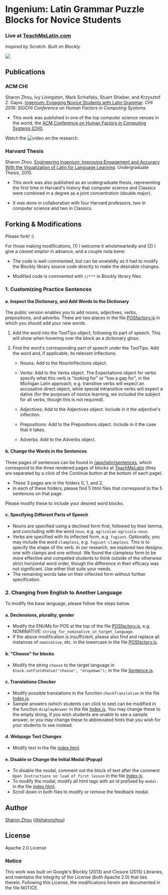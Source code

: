 # Ingenium: Latin Grammar Puzzle Blocks for Novice Students

### Live at [TeachMeLatin.com](http://TeachMeLatin.com)

_Inspired by Scratch. Built on Blockly._

![](https://github.com/sharonzhou/ingenium/blob/master/demo.gif)

## Publications
### ACM CHI
Sharon Zhou, Ivy Livingston, Mark Schiefsky, Stuart Shieber, and Krzysztof Z. Gajos. [Ingenium: Engaging Novice Students with Latin Grammar](https://dash.harvard.edu/handle/1/24833590). _CHI 2016: SIGCHI Conference on Human Factors in Computing Systems._

- This work was published in one of the top computer science venues in the world, the [ACM Conference on Human Factors in Computing Systems (CHI)](https://en.wikipedia.org/wiki/Conference_on_Human_Factors_in_Computing_Systems).

Watch the ![video](http://www.youtube.com/watch?v=T-D1KVIuvjA) on the research.

### Harvard Thesis
Sharon Zhou. [Engineering Ingenium: Improving Engagement and Accuracy With the Visualization of Latin for Language Learning](https://dash.harvard.edu/handle/1/14398527). Undergraduate Thesis, 2015.

- This work was also published as an undergraduate thesis, representing the first time in Harvard's history that computer science and Classics were combined in a degree as a joint concentration (double major). 

- It was done in collaboration with four Harvard professors, two in computer science and two in Classics.

## Forking & Modifications
Please fork! :) 

For those making modifications, (1) I welcome it wholeheartedly and (2) I give a _caveat emptor_ in advance, and a couple nota bene:

- The code is well-commented, but can be unwieldly as it had to modify the Blockly library source code directly to make the desirable changes.

- Modified code is commented with `//***` in Blockly library files.

### 1. Customizing Practice Sentences
#### a. Inspect the Dictionary, and Add Words to the Dictionary
The public version enables you to add nouns, adjectives, verbs, prepositions, and adverbs. There are two places in the file [POSfactory.js](https://github.com/sharonzhou/ingenium/tree/master/app/blocks/POSfactory.js) in which you should add your new words. 
	
1. Add the word into the ToolTips object, following its part of speech. This will show when hovering over the block as a dictionary gloss. 
	
2. Find the word's corresponding part of speech under the ToolTips. Add the word and, if applicable, its relevant inflections. 
	
	- Nouns: Add to the NounInflections object. 
	
	- Verbs: Add to the Verbs object. The Expectations object for verbs specify what this verb is "looking for" or "has a gap for", in the Michigan Latin approach, e.g. transitive verbs will expect an accusative direct object, while special intransitive verbs will expect a dative (for the purposes of novice learning, we included the subject for all verbs, though this is not required). 
	
	- Adjectives: Add to the Adjectives object. Include in it the adjective's inflection.
	
	- Prepositions: Add to the Prepositions object. Include in it the case that it takes.
	
	- Adverbs: Add to the Adverbs object.

#### b. Change the Words in the Sentences
Three pages of sentences can be found in [/app/latin/sentences](https://github.com/sharonzhou/ingenium/tree/master/app/latin/sentences), which correspond to the three rendered pages of blocks at [TeachMeLatin](http://TeachMeLatin.com) (they are separated by a click of the Continue button at the bottom of each page). 

- These 3 pages are in the folders 0, 1, and 2. 
- In each of these folders, please find 5 html files that correspond to the 5 sentences on that page. 

Please modify these to include your desired word blocks.

#### c. Specifying Different Parts of Speech
- Nouns are specified using a declined form first, followed by their lemma, and concluding with the word `noun`, e.g. `agricolae-agricola-noun`.
- Verbs are specified with its inflected form, e.g. `fugiunt`. Optionally, you may include the word `clampless`, e.g. `fugiunt-clampless`. This is to specify the shape of the verb. In our research, we explored two designs: one with clamps and one without. We found the clampless form to be more effective and compelled students to think outside of the otherwise strict horizontal word order, though the difference in their efficacy was not significant. Use either that suits your needs.
- The remaining words take on their inflected form without further specification.

### 2. Changing from English to Another Language
To modify the base language, please follow the steps below. 
#### a. Declensions, plurality, gender
- Modify the ENUMs for POS at the top of the file [POSfactory.js](https://github.com/sharonzhou/ingenium/tree/master/app/blocks/POSfactory.js), e.g. NOMINATIVE: `string_for_nominative_in_target_language`.
- If the above modification is insufficient, please also find and replace all instances of `nominative`, etc. in the lowercase in the file [POSfactory.js](https://github.com/sharonzhou/ingenium/tree/master/app/blocks/POSfactory.js).

#### b. "Choose" for blocks
- Modify the string `choose` to the target language in `block.setFieldValue("choose", "dropdown");` in the file [Sentence.js](https://github.com/sharonzhou/ingenium/tree/master/app/latin/js/Sentence.js).

#### c. Translations Checker
- Modify possible translations in the function `checkTranslation` in the file [Index.js](https://github.com/sharonzhou/ingenium/tree/master/app/latin/js/Index.js).
- Sample answers (which students can click to see) can be modified in the function `displayAnswer` in the file [Index.js](https://github.com/sharonzhou/ingenium/tree/master/app/latin/js/Index.js). You may change these to the empty string, if you wish students are unable to see a sample answer, or you may change these to abbreviated hints that you wish for your students to see instead.

#### d. Webpage Text Changes
- Modify text in the file [index.html](https://github.com/sharonzhou/ingenium/tree/master/app/latin/index.html).

#### e. Disable or Change the Initial Modal (Popup)
- To disable the modal, comment out the block of text after the comment `Open Instructions on load of first lesson` in the file [Index.js](https://github.com/sharonzhou/ingenium/tree/master/app/latin/js/Index.js).
- To modify the modal, modify all html tags with an id prefixed by `modal-` in the file [index.html](https://github.com/sharonzhou/ingenium/tree/master/app/latin/index.html).
- Scroll down in both files to modify or remove the feedback modal.

## Author
[Sharon Zhou](http://sharonzhou.me) ([@sharonzhou](https://github.com/sharonzhou))

## License
Apache 2.0 License

### Notice
This work was built on Google's Blockly (2013) and Closure (2015) Libraries, and maintains the integrity of the License (both Apache 2.0) that lies therein. Following this License, the modifications herein are documented in the file NOTICE.



